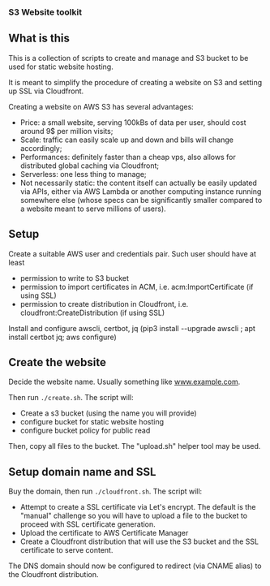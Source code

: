 ### S3 Website toolkit ###

## What is this ##

This is a collection of scripts to create and manage and S3 bucket to be used for static website hosting.

It is meant to simplify the procedure of creating a website on S3 and setting up SSL via Cloudfront.

Creating a website on AWS S3 has several advantages:
  - Price: a small website, serving 100kBs of data per user, should cost around 9$ per million visits;
  - Scale: traffic can easily scale up and down and bills will change accordingly;
  - Performances: definitely faster than a cheap vps, also allows for distributed global caching via Cloudfront;
  - Serverless: one less thing to manage;
  - Not necessarily static: the content itself can actually be easily updated via APIs, either via AWS Lambda or another computing instance running somewhere else (whose specs can be significantly smaller compared to a website meant to serve millions of users). 

## Setup ##

Create a suitable AWS user and credentials pair. Such user should have at least
  - permission to write to S3 bucket
  - permission to import certificates in ACM, i.e. acm:ImportCertificate (if using SSL)
  - permission to create distribution in Cloudfront, i.e. cloudfront:CreateDistribution (if using SSL)

Install and configure awscli, certbot, jq (pip3 install --upgrade awscli ; apt install certbot jq; aws configure)

## Create the website ##

Decide the website name. Usually something like www.example.com.

Then run `./create.sh`. The script will:

  - Create a s3 bucket (using the name you will provide)
  - configure bucket for static website hosting
  - configure bucket policy for public read

Then, copy all files to the bucket. The "upload.sh" helper tool may be used.

## Setup domain name and SSL ##

Buy the domain, then run `./cloudfront.sh`. The script will:

  - Attempt to create a SSL certificate via Let's encrypt. The default is the "manual" challenge so you will have to upload a file to the bucket to proceed with SSL certificate generation.
  - Upload the certificate to AWS Certificate Manager
  - Create a Cloudfront distribution that will use the S3 bucket and the SSL certificate to serve content.

The DNS domain should now be configured to redirect (via CNAME alias) to the Cloudfront distribution.


